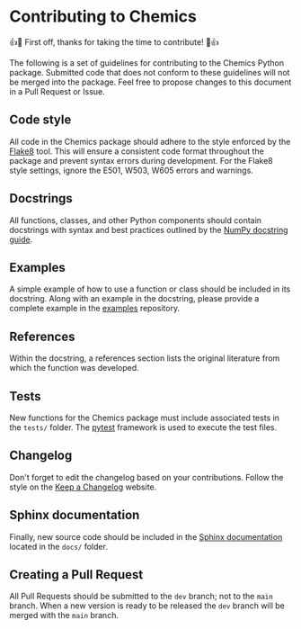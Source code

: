 # Contributing to Chemics

:+1::tada: First off, thanks for taking the time to contribute! :tada::+1:

The following is a set of guidelines for contributing to the Chemics Python package. Submitted code that does not conform to these guidelines will not be merged into the package. Feel free to propose changes to this document in a Pull Request or Issue.

## Code style

All code in the Chemics package should adhere to the style enforced by the [Flake8](https://pypi.org/project/flake8/) tool. This will ensure a consistent code format throughout the package and prevent syntax errors during development. For the Flake8 style settings, ignore the E501, W503, W605 errors and warnings.

## Docstrings

All functions, classes, and other Python components should contain docstrings with syntax and best practices outlined by the [NumPy docstring guide](https://numpydoc.readthedocs.io/en/latest/format.html).

## Examples

A simple example of how to use a function or class should be included in its docstring. Along with an example in the docstring, please provide a complete example in the [examples](https://github.com/chemics/examples) repository.

## References

Within the docstring, a references section lists the original literature from which the function was developed.

## Tests

New functions for the Chemics package must include associated tests in the `tests/` folder. The [pytest](https://docs.pytest.org/en/latest/) framework is used to execute the test files.

## Changelog

Don't forget to edit the changelog based on your contributions. Follow the style on the [Keep a Changelog](https://keepachangelog.com) website.

## Sphinx documentation

Finally, new source code should be included in the [Sphinx documentation](http://www.sphinx-doc.org/en/stable/) located in the `docs/` folder.

## Creating a Pull Request

All Pull Requests should be submitted to the `dev` branch; not to the `main` branch. When a new version is ready to be released the `dev` branch will be merged with the `main` branch.
